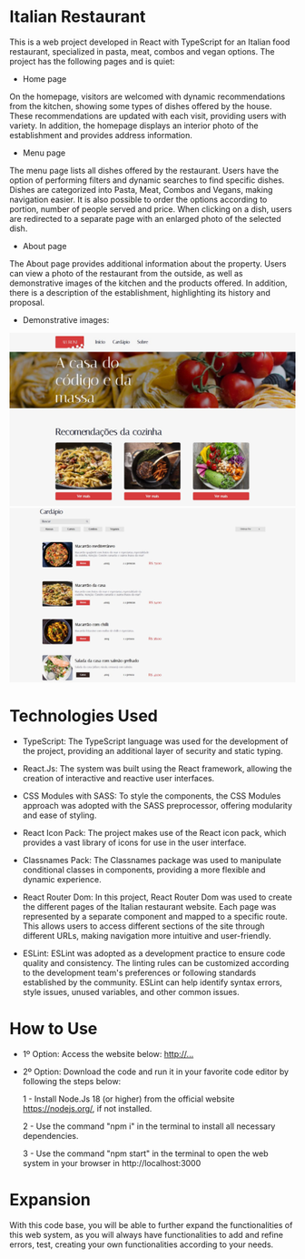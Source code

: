 # Italian Restaurant

This is a web project developed in React with TypeScript for an Italian food restaurant, specialized in pasta, meat, combos and vegan options. The project has the following pages and is quiet:

* Home page

On the homepage, visitors are welcomed with dynamic recommendations from the kitchen, showing some types of dishes offered by the house. These recommendations are updated with each visit, providing users with variety. In addition, the homepage displays an interior photo of the establishment and provides address information.

* Menu page

The menu page lists all dishes offered by the restaurant. Users have the option of performing filters and dynamic searches to find specific dishes. Dishes are categorized into Pasta, Meat, Combos and Vegans, making navigation easier. It is also possible to order the options according to portion, number of people served and price. When clicking on a dish, users are redirected to a separate page with an enlarged photo of the selected dish.

* About page

The About page provides additional information about the property. Users can view a photo of the restaurant from the outside, as well as demonstrative images of the kitchen and the products offered. In addition, there is a description of the establishment, highlighting its history and proposal.

* Demonstrative images:

<img src="./src/assets/foto1.JPG"/>
<img src="./src/assets/foto2.JPG"/>


# Technologies Used

* TypeScript: The TypeScript language was used for the development of the project, providing an additional layer of security and static typing.

* React.Js: The system was built using the React framework, allowing the creation of interactive and reactive user interfaces.

* CSS Modules with SASS: To style the components, the CSS Modules approach was adopted with the SASS preprocessor, offering modularity and ease of styling.

* React Icon Pack: The project makes use of the React icon pack, which provides a vast library of icons for use in the user interface.

* Classnames Pack: The Classnames package was used to manipulate conditional classes in components, providing a more flexible and dynamic experience.

* React Router Dom: In this project, React Router Dom was used to create the different pages of the Italian restaurant website. Each page was represented by a separate component and mapped to a specific route. This allows users to access different sections of the site through different URLs, making navigation more intuitive and user-friendly.

* ESLint: ESLint was adopted as a development practice to ensure code quality and consistency. The linting rules can be customized according to the development team's preferences or following standards established by the community. ESLint can help identify syntax errors, style issues, unused variables, and other common issues.

# How to Use

* 1º Option: Access the website below: [http://...](https://italian-restaurant-henna.vercel.app/)

* 2º Option: Download the code and run it in your favorite code editor by following the steps below:

    1 - Install Node.Js 18 (or higher) from the official website https://nodejs.org/, if not installed.

    2 - Use the command "npm i" in the terminal to install all necessary dependencies.
    
    3 - Use the command "npm start" in the terminal to open the web system in your browser in http://localhost:3000


# Expansion

With this code base, you will be able to further expand the functionalities of this web system, as you will always have functionalities to add and refine errors, test, creating your own functionalities according to your needs.

